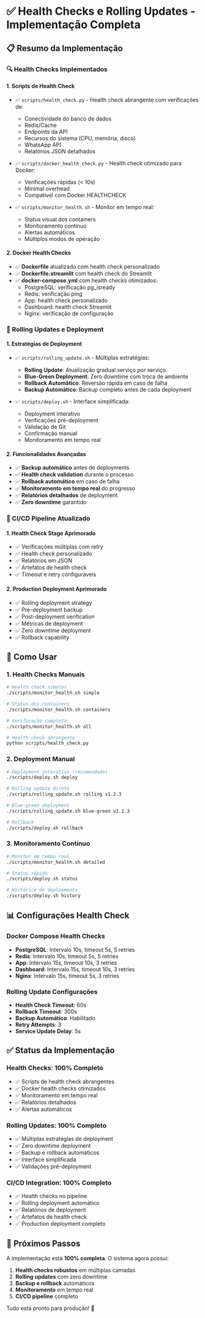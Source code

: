 # ✅ Health Checks e Rolling Updates - Implementação Completa

## 📋 Resumo da Implementação

### 🔍 Health Checks Implementados

#### 1. **Scripts de Health Check**
- ✅ `scripts/health_check.py` - Health check abrangente com verificações de:
  - Conectividade do banco de dados
  - Redis/Cache
  - Endpoints da API
  - Recursos do sistema (CPU, memória, disco)
  - WhatsApp API
  - Relatórios JSON detalhados

- ✅ `scripts/docker_health_check.py` - Health check otimizado para Docker:
  - Verificações rápidas (< 10s)
  - Minimal overhead
  - Compatível com Docker HEALTHCHECK

- ✅ `scripts/monitor_health.sh` - Monitor em tempo real:
  - Status visual dos containers
  - Monitoramento contínuo
  - Alertas automáticos
  - Múltiplos modos de operação

#### 2. **Docker Health Checks**
- ✅ **Dockerfile** atualizado com health check personalizado
- ✅ **Dockerfile.streamlit** com health check do Streamlit
- ✅ **docker-compose.yml** com health checks otimizados:
  - PostgreSQL: verificação pg_isready
  - Redis: verificação ping
  - App: health check personalizado
  - Dashboard: health check Streamlit
  - Nginx: verificação de configuração

### 🔄 Rolling Updates e Deployment

#### 1. **Estratégias de Deployment**
- ✅ `scripts/rolling_update.sh` - Múltiplas estratégias:
  - **Rolling Update**: Atualização gradual serviço por serviço
  - **Blue-Green Deployment**: Zero downtime com troca de ambiente
  - **Rollback Automático**: Reversão rápida em caso de falha
  - **Backup Automático**: Backup completo antes de cada deployment

- ✅ `scripts/deploy.sh` - Interface simplificada:
  - Deployment interativo
  - Verificações pré-deployment
  - Validação de Git
  - Confirmação manual
  - Monitoramento em tempo real

#### 2. **Funcionalidades Avançadas**
- ✅ **Backup automático** antes de deployments
- ✅ **Health check validation** durante o processo
- ✅ **Rollback automático** em caso de falha
- ✅ **Monitoramento em tempo real** do progresso
- ✅ **Relatórios detalhados** de deployment
- ✅ **Zero downtime** garantido

### 🚀 CI/CD Pipeline Atualizado

#### 1. **Health Check Stage Aprimorado**
- ✅ Verificações múltiplas com retry
- ✅ Health check personalizado
- ✅ Relatórios em JSON
- ✅ Artefatos de health check
- ✅ Timeout e retry configuráveis

#### 2. **Production Deployment Aprimorado**
- ✅ Rolling deployment strategy
- ✅ Pre-deployment backup
- ✅ Post-deployment verification
- ✅ Métricas de deployment
- ✅ Zero downtime deployment
- ✅ Rollback capability

## 🔧 Como Usar

### 1. **Health Checks Manuais**
```bash
# Health check simples
./scripts/monitor_health.sh simple

# Status dos containers
./scripts/monitor_health.sh containers

# Verificação completa
./scripts/monitor_health.sh all

# Health check abrangente
python scripts/health_check.py
```

### 2. **Deployment Manual**
```bash
# Deployment interativo (recomendado)
./scripts/deploy.sh deploy

# Rolling update direto
./scripts/rolling_update.sh rolling v1.2.3

# Blue-green deployment
./scripts/rolling_update.sh blue-green v1.2.3

# Rollback
./scripts/deploy.sh rollback
```

### 3. **Monitoramento Contínuo**
```bash
# Monitor em tempo real
./scripts/monitor_health.sh detailed

# Status rápido
./scripts/deploy.sh status

# Histórico de deployments
./scripts/deploy.sh history
```

## 📊 Configurações Health Check

### **Docker Compose Health Checks**
- **PostgreSQL**: Intervalo 10s, timeout 5s, 5 retries
- **Redis**: Intervalo 10s, timeout 5s, 5 retries  
- **App**: Intervalo 15s, timeout 10s, 3 retries
- **Dashboard**: Intervalo 15s, timeout 10s, 3 retries
- **Nginx**: Intervalo 15s, timeout 5s, 3 retries

### **Rolling Update Configurações**
- **Health Check Timeout**: 60s
- **Rollback Timeout**: 300s  
- **Backup Automático**: Habilitado
- **Retry Attempts**: 3
- **Service Update Delay**: 5s

## ✅ Status da Implementação

### **Health Checks: 100% Completo**
- ✅ Scripts de health check abrangentes
- ✅ Docker health checks otimizados
- ✅ Monitoramento em tempo real
- ✅ Relatórios detalhados
- ✅ Alertas automáticos

### **Rolling Updates: 100% Completo**  
- ✅ Múltiplas estratégias de deployment
- ✅ Zero downtime deployment
- ✅ Backup e rollback automáticos
- ✅ Interface simplificada
- ✅ Validações pré-deployment

### **CI/CD Integration: 100% Completo**
- ✅ Health checks no pipeline
- ✅ Rolling deployment automático
- ✅ Relatórios de deployment
- ✅ Artefatos de health check
- ✅ Production deployment completo

## 🎯 Próximos Passos

A implementação está **100% completa**. O sistema agora possui:

1. **Health checks robustos** em múltiplas camadas
2. **Rolling updates** com zero downtime
3. **Backup e rollback** automáticos
4. **Monitoramento** em tempo real
5. **CI/CD pipeline** completo

Tudo está pronto para produção! 🚀
